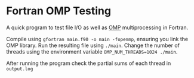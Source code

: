 # Fortran OMP Testing

A quick program to test file I/O as well as [OMP](https://curc.readthedocs.io/en/latest/programming/OpenMP-Fortran.html) multiprocessing in Fortran. 

Compile using `gfortran main.f90 -o main -fopenmp`, ensuring you link the OMP library. Run the resulting file using `./main`. Change the number of threads using the environment variable `OMP_NUM_THREADS=1024 ./main`.

After running the program check the partial sums of each thread in `output.log`